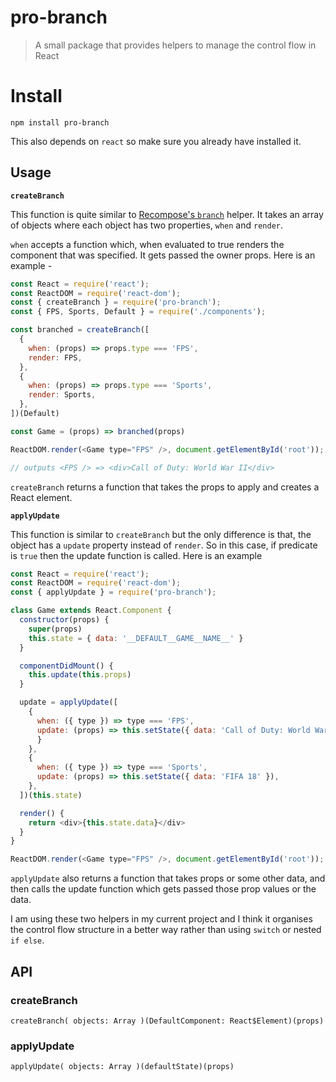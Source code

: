 # pro-branch

> A small package that provides helpers to manage the control flow in React

# Install

```
npm install pro-branch
```

This also depends on `react` so make sure you already have installed it.

## Usage

**`createBranch`**

This function is quite similar to [Recompose's `branch`](https://github.com/acdlite/recompose/blob/master/docs/API.md#branch) helper. It takes an array of objects where each object has two
properties, `when` and `render`.

`when` accepts a function which, when evaluated to true renders the component that was specified. It gets passed the owner props. Here is an example -

```js
const React = require('react');
const ReactDOM = require('react-dom');
const { createBranch } = require('pro-branch');
const { FPS, Sports, Default } = require('./components');

const branched = createBranch([
  {
    when: (props) => props.type === 'FPS',
    render: FPS,
  },
  {
    when: (props) => props.type === 'Sports',
    render: Sports,
  },
])(Default)

const Game = (props) => branched(props)

ReactDOM.render(<Game type="FPS" />, document.getElementById('root'));

// outputs <FPS /> => <div>Call of Duty: World War II</div>
```

`createBranch` returns a function that takes the props to apply and creates a React element.

**`applyUpdate`**

This function is similar to `createBranch` but the only difference is that, the object has a `update` property instead of `render`. So in this case, if predicate is `true` then the update function is called. Here is an example

```js
const React = require('react');
const ReactDOM = require('react-dom');
const { applyUpdate } = require('pro-branch');

class Game extends React.Component {
  constructor(props) {
    super(props)
    this.state = { data: '__DEFAULT__GAME__NAME__' }
  }

  componentDidMount() {
    this.update(this.props)
  }

  update = applyUpdate([
    {
      when: ({ type }) => type === 'FPS',
      update: (props) => this.setState({ data: 'Call of Duty: World War II' });
      }
    },
    {
      when: ({ type }) => type === 'Sports',
      update: (props) => this.setState({ data: 'FIFA 18' }),
    },
  ])(this.state)

  render() {
    return <div>{this.state.data}</div>
  }
}

ReactDOM.render(<Game type="FPS" />, document.getElementById('root'));
```

`applyUpdate` also returns a function that takes props or some other data, and then calls the update function which gets passed those prop values or the data.

I am using these two helpers in my current project and I think it organises the control flow structure in a better way rather than using `switch` or nested `if else`.

## API

### createBranch

`
createBranch(
  objects: Array
)(DefaultComponent: React$Element)(props)
`

### applyUpdate

`
applyUpdate(
  objects: Array
)(defaultState)(props)
`
